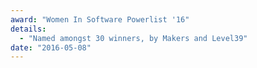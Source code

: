 ```yaml
---
award: "Women In Software Powerlist '16"
details:
  - "Named amongst 30 winners, by Makers and Level39"
date: "2016-05-08"
---
```

